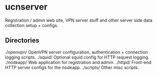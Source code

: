 ucnserver
=========

Registration / admin web site, VPN server stuff and other server side data collection setup + configs.

Directories
-----------

./openvpn/	OpenVPN server configuration, authentication + connection logging scripts.
./squid/        Optional squid config for HTTP request logging.
./nodeapp/      Web application for registration and admin.
./httpd/        Front-end HTTP server configs for the nodeapp.
./scripts/      Other misc scripts.

